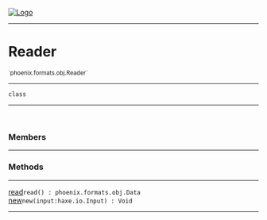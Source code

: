 
[![Logo](../../../../images/logo.png)](../../../../api/index.html)

---



<h1>Reader</h1>
<small>`phoenix.formats.obj.Reader`</small>



---

`class`

---

&nbsp;
&nbsp;



<h3>Members</h3> <hr/>





<h3>Methods</h3> <hr/><span class="method apipage">
            <a name="read"><a class="lift" href="#read">read</a></a><code class="signature apipage">read() : phoenix.formats.obj.Data</code><br/><span class="small_desc_flat"></span>
        </span>
    <span class="method apipage">
            <a name="new"><a class="lift" href="#new">new</a></a><code class="signature apipage">new(input:haxe.io.Input<span></span>) : Void</code><br/><span class="small_desc_flat"></span>
        </span>
    





---

&nbsp;
&nbsp;
&nbsp;
&nbsp;